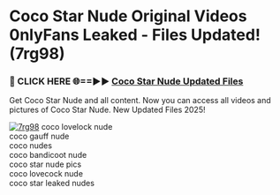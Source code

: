 # Coco Star Nude Original Videos 0nlyFans Leaked - Files Updated! (7rg98)

<h3>🔴 CLICK HERE 🌐==►► <a href="https://tinyurl.com/4mcuefdz" rel="nofollow">Coco Star Nude Updated Files</a></h3>

Get Coco Star Nude and all content. Now you can access all videos and pictures of Coco Star Nude. New Updated Files 2025!

[![7rg98](https://i.imgur.com/StAQSOY.gif)](https://tinyurl.com/4mcuefdz)
coco lovelock nude<br>
coco gauff nude<br>
coco nudes<br>
coco bandicoot nude<br>
coco star nude pics<br>
coco lovecock nude<br>
coco star leaked nudes